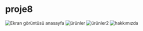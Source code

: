# proje8

![Ekran görüntüsü anasayfa](https://user-images.githubusercontent.com/112376639/200127014-fd2d54f9-1d87-4619-8d48-81c0f53004b6.png)
![ürünler](https://user-images.githubusercontent.com/112376639/200127021-9ccea331-9b15-40e3-82a5-a125ebeebffd.png)
![ürünler2](https://user-images.githubusercontent.com/112376639/200127025-efe73e88-9c1b-4db0-951e-022caadeb244.png)
![hakkımızda](https://user-images.githubusercontent.com/112376639/200127026-2406b3f4-e0f4-4de1-aca7-5792b2813cd5.png)

